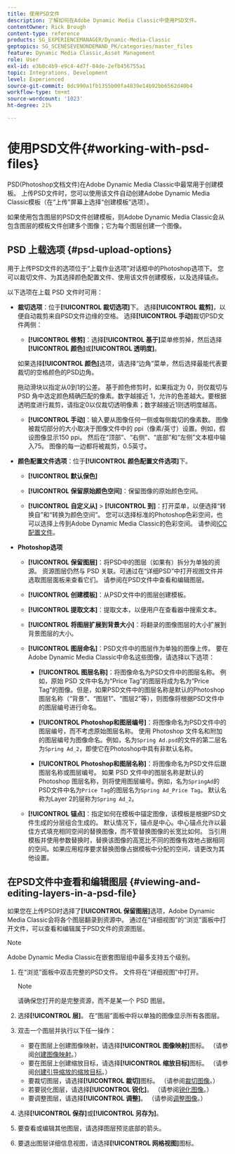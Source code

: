 ```yaml
---
title: 使用PSD文件
description: 了解如何在Adobe Dynamic Media Classic中使用PSD文件。
contentOwner: Rick Brough
content-type: reference
products: SG_EXPERIENCEMANAGER/Dynamic-Media-Classic
geptopics: SG_SCENESEVENONDEMAND_PK/categories/master_files
feature: Dynamic Media Classic,Asset Management
role: User
exl-id: e3b8c4b9-e9c4-4d7f-84de-2efb456755a1
topic: Integrations, Development
level: Experienced
source-git-commit: 8dc990a1fb1355b00fa4839e14b92bb6562d40b4
workflow-type: tm+mt
source-wordcount: '1023'
ht-degree: 21%

---
```


# 使用PSD文件{#working-with-psd-files}

<!--   USED TO BE AN OPTION UNDER COLOR PROFILE OPTIONS * **Convert To sRGB (default)**: Converts to sRGB (Standard Red Green Blue). sRGB is the recommended color space for displaying images on Web pages. -->

PSD(Photoshop文档文件)在Adobe Dynamic Media Classic中最常用于创建模板。 上传PSD文件时，您可以使用该文件自动创建Adobe Dynamic Media Classic模板（在“上传”屏幕上选择“创建模板”选项）。

如果使用包含图层的PSD文件创建模板，则Adobe Dynamic Media Classic会从包含图层的模板文件创建多个图像；它为每个图层创建一个图像。

## PSD 上载选项 {#psd-upload-options}

用于上传PSD文件的选项位于“上载作业选项”对话框中的Photoshop选项下。 您可以裁切文件、为其选择颜色配置文件、使用该文件创建模板，以及选择锚点。

以下选项在上载 PSD 文件时可用：

* **裁切选项**：位于&#x200B;**[!UICONTROL 裁切选项]**&#x200B;下。 选择&#x200B;**[!UICONTROL 裁剪]**，以便自动裁剪来自PSD文件边缘的空格。 选择&#x200B;**[!UICONTROL 手动]**&#x200B;裁切PSD文件两侧：

   * **[!UICONTROL 修剪]**：选择&#x200B;**[!UICONTROL 基于]**&#x200B;菜单修剪掉，然后选择&#x200B;**[!UICONTROL 颜色]**&#x200B;或&#x200B;**[!UICONTROL 透明度]**。

  如果选择&#x200B;**[!UICONTROL 颜色]**&#x200B;选项，请选择“边角”菜单，然后选择最能代表要裁切的空格颜色的PSD边角。

  拖动滑块以指定从0到1的公差。 基于颜色修剪时，如果指定为 0，则仅裁切与 PSD 角中选定颜色精确匹配的像素。数字越接近 1，允许的色差越大。要根据透明度进行裁剪，请指定0以仅裁切透明像素；数字越接近1则透明度越高。

   * **[!UICONTROL 手动]**：输入要从图像任何一侧或每侧裁切的像素数。 图像被裁切部分的大小取决于图像文件中的 ppi（像素/英寸）设置。例如，假设图像显示150 ppi。 然后在“顶部”、“右侧”、“底部”和“左侧”文本框中输入75。 图像的每一边都将被裁剪，0.5英寸。

* **颜色配置文件选项**：位于&#x200B;**[!UICONTROL 颜色配置文件选项]**&#x200B;下。

   * **[!UICONTROL 默认保色]**

   * **[!UICONTROL 保留原始颜色空间]**：保留图像的原始颜色空间。

   * **[!UICONTROL 自定义从]** > **[!UICONTROL 到]**：打开菜单，以便选择“转换自”和“转换为颜色空间”。 您可以选择标准的Photoshop色彩空间，也可以选择上传到Adobe Dynamic Media Classic的色彩空间。 请参阅[ICC 配置文件](/help/using/icc-profiles.md)。

* **Photoshop选项**

   * **[!UICONTROL 保留图层]**：将PSD中的图层（如果有）拆分为单独的资源。 资源图层仍然与 PSD 关联。可通过在“详细PSD”中打开视图文件并选取图层面板来查看它们。 请参阅在PSD文件中查看和编辑图层。

   * **[!UICONTROL 创建模板]**：从PSD文件中的图层创建模板。

   * **[!UICONTROL 提取文本]**：提取文本，以便用户在查看器中搜索文本。

   * **[!UICONTROL 将图层扩展到背景大小]**：将翻录的图像图层的大小扩展到背景图层的大小。

   * **[!UICONTROL 图层命名]**：PSD文件中的图层作为单独的图像上传。 要在Adobe Dynamic Media Classic中命名这些图像，请选择以下选项：

      * **[!UICONTROL 图层名称]**：将图像命名为PSD文件中的图层名称。 例如，原始 PSD 文件中名为“Price Tag”的图层将成为名为“Price Tag”的图像。但是，如果PSD文件中的图层名称是默认的Photoshop图层名称（“背景”、“图层1”、“图层2”等），则图像将根据PSD文件中的图层编号进行命名。<!-- not their default layer names -->

      * **[!UICONTROL Photoshop和图层编号]**：将图像命名为PSD文件中的图层编号，而不考虑原始图层名称。 使用 Photoshop 文件名和附加的图层编号为图像命名。例如，名为`Spring Ad.psd`的文件的第二层名为`Spring Ad_2`，即使它在Photoshop中具有非默认名称。

      * **[!UICONTROL Photoshop和图层名称]**：将图像命名为PSD文件后跟图层名称或图层编号。 如果 PSD 文件中的图层名称是默认的 Photoshop 图层名称，则将使用图层编号。例如，名为`SpringAd`的PSD文件中名为`Price Tag`的图层名为`Spring Ad_Price Tag`。 默认名称为Layer 2的层称为`Spring Ad_2`。

   * **[!UICONTROL 锚点]**：指定如何在模板中锚定图像，该模板是根据PSD文件生成的分层组合生成的。 默认情况下，锚点是中心。中心锚点允许以最佳方式填充相同空间的替换图像，而不管替换图像的长宽比如何。 当引用模板并使用参数替换时，替换该图像的高宽比不同的图像有效地占据相同的空间。如果应用程序要求替换图像占据模板中分配的空间，请更改为其他设置。

## 在PSD文件中查看和编辑图层 {#viewing-and-editing-layers-in-a-psd-file}

如果您在上传PSD时选择了&#x200B;**[!UICONTROL 保留图层]**&#x200B;选项，Adobe Dynamic Media Classic会将各个图层翻录到资源中。 通过在“详细视图”的“浏览”面板中打开文件，可以查看和编辑属于PSD文件的资源图层。

>[!NOTE]
>
>Adobe Dynamic Media Classic在嵌套图层组中最多支持五个级别。

1. 在“浏览”面板中双击完整的PSD文件。 文件将在“详细视图”中打开。

   >[!NOTE]
   >
   >请确保您打开的是完整资源，而不是某一个 PSD 图层。

1. 选择&#x200B;**[!UICONTROL 层]**。 在“图层”面板中将以单独的图像显示所有各图层。
1. 双击一个图层并执行以下任一操作：

   * 要在图层上创建图像映射，请选择&#x200B;**[!UICONTROL 图像映射]**&#x200B;图标。 （请参阅[创建图像映射](creating-image-maps.md#creating_image_maps)。）
   * 要在图层上创建缩放目标，请选择&#x200B;**[!UICONTROL 缩放目标]**&#x200B;图标。 （请参阅[创建引导缩放的缩放目标](creating-zoom-targets-guided-zoom.md#creating_zoom_targets_for_guided_zoom)。）
   * 要裁切图层，请选择&#x200B;**[!UICONTROL 裁切]**&#x200B;图标。 （请参阅[裁切图像](cropping-image.md#cropping_an_image)。）
   * 若要锐化图层，请选择&#x200B;**[!UICONTROL 锐化]**。 （请参阅[锐化图像](sharpening-image.md#sharpening_an_image)。）
   * 要调整图层，请选择&#x200B;**[!UICONTROL 调整]**。 （请参阅[调整图像](adjusting-image.md#adjusting_an_image)。）

1. 选择&#x200B;**[!UICONTROL 保存]**&#x200B;或&#x200B;**[!UICONTROL 另存为]**。
1. 要查看或编辑其他图层，请选择图层预览底部的箭头。
1. 要退出图层详细信息视图，请选择&#x200B;**[!UICONTROL 网格视图]**&#x200B;图标。
